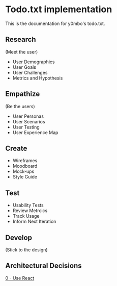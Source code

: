 # Todo.txt implementation

This is the documentation for y0mbo's todo.txt.

## Research

(Meet the user)

- User Demographics
- User Goals
- User Challenges
- Metrics and Hypothesis

## Empathize

(Be the users)

- User Personas
- User Scenarios
- User Testing
- User Experience Map

## Create

- Wireframes
- Moodboard
- Mock-ups
- Style Guide

## Test

- Usability Tests
- Review Metrcics
- Track Usage
- Inform Next Iteration

## Develop

(Stick to the design)

## Architectural Decisions

[0 - Use React](adr/000-UseReact.md)
